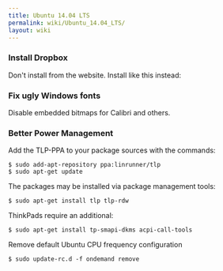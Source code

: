 ```yaml
---
title: Ubuntu 14.04 LTS
permalink: wiki/Ubuntu_14.04_LTS/
layout: wiki
---
```


### Install Dropbox

Don't install from the website. Install like this instead:

### Fix ugly Windows fonts

Disable embedded bitmaps for Calibri and others.

### Better Power Management

Add the TLP-PPA to your package sources with the commands:

`$ sudo add-apt-repository ppa:linrunner/tlp`  
`$ sudo apt-get update`

The packages may be installed via package management tools:

`$ sudo apt-get install tlp tlp-rdw`

ThinkPads require an additional:

`$ sudo apt-get install tp-smapi-dkms acpi-call-tools`

Remove default Ubuntu CPU frequency configuration

`$ sudo update-rc.d -f ondemand remove`
